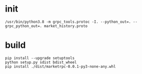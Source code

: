 # init

```shell
/usr/bin/python3.8 -m grpc_tools.protoc -I. --python_out=. --grpc_python_out=. market_history.proto
```

# build

```shell
pip install --upgrade setuptools
python setup.py sdist bdist_wheel
pip install ./dist/marketrpc-0.0.1-py3-none-any.whl
```
